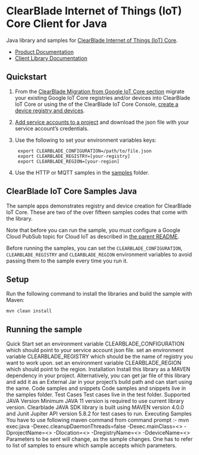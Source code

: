 # ClearBlade Internet of Things (IoT) Core Client for Java

Java library and samples for [ClearBlade Internet of Things (IoT) Core][product-docs].

- [Product Documentation][product-docs]
- [Client Library Documentation][javasdk]

## Quickstart

1. From the [ClearBlade Migration from Google IoT Core section](https://clearblade.atlassian.net/wiki/spaces/IC/pages/2202664969/Migration+from+Google+IoT+Core)
   migrate your existing Google IoT Core registries and/or devices into ClearBlade IoT Core or using the
   of the ClearBlade IoT Core Console, [create a device registry and devices](https://clearblade.atlassian.net/wiki/spaces/IC/pages/2202206388/Creating+registries+and+devices).

2. [Add service accounts to a project](https://clearblade.atlassian.net/wiki/spaces/IC/pages/2240675843/Add+service+accounts+to+a+project) and download the json file with your service
   account’s credentials.

3. Use the following to set your environment variables keys:

   ```
    export CLEARBLADE_CONFIGURATION=/path/to/file.json
    export CLEARBLADE_REGISTRY=[your-registry]
    export CLEARBLADE_REGION=[your-region]
   ```

4. Use the HTTP or MQTT samples in the [samples](./clearblade-cloud-iot/samples) folder.

## ClearBlade IoT Core Samples Java

The sample apps demonstrates registry and device creation for ClearBlade IoT Core. These are two of the over fifteen samples codes that come with the library.

Note that before you can run the sample, you must configure a Google Cloud
PubSub topic for Cloud IoT as described in [the parent README](../README.md).

Before running the samples, you can set the `CLEARBLADE_CONFIGURATION`, `CLEARBLADE_REGISTRY` and
`CLEARBLADE_REGION` environment variables to avoid passing them to
the sample every time you run it.

## Setup

Run the following command to install the libraries and build the sample with
Maven:

    mvn clean install

## Running the sample

Quick Start
set an environment variable CLEARBLADE_CONFIGURATION which should point to your service account json file.
set an environment variable CLEARBLADE_REGISTRY which should be the name of registry you want to work upon.
set an environment variable CLEARBLADE_REGION which should point to the region.
Installation
Install this library as a MAVEN dependency in your project. Alternatively, you can get jar file of this library and add it as an External Jar in your project’s build path and can start using the same.
Code samples and snippets
Code samples and snippets live in the samples folder.
Test Cases
Test cases live in the test folder.
Supported JAVA Version
Minimum JAVA 11 version is required to use current library version. Clearblade JAVA SDK library is built using MAVEN version 4.0.0 and Junit Jupiter API version 5.8.2 for test cases to run.
Executing Samples
You have to use following maven command from command prompt :-
mvn exec:java -Dexec.cleanupDaemonThreads=false -Dexec.mainClass=<<Name of sample file you want to run>> -DprojectName=<<Your Project Name>> -Dlocation=<<location name>> -DregistryName=<<Registry Name>> -DdeviceName=<<Device Name>>
Parameters to be sent will change, as the sample changes. One has to refer to list of samples to ensure which sample accepts which parameters.

[product-docs]: https://clearblade.atlassian.net/wiki/spaces/IC/overview
[javasdk]: https://clearblade.atlassian.net/wiki/spaces/IC/pages/2231173185/Java
